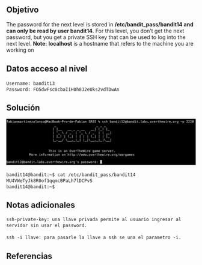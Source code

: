 ## Objetivo
The password for the next level is stored in **/etc/bandit_pass/bandit14 and can only be read by user bandit14**. For this level, you don’t get the next password, but you get a private SSH key that can be used to log into the next level. **Note:** **localhost** is a hostname that refers to the machine you are working on

## Datos  acceso al nivel
```
Username: bandit13
Password: FO5dwFsc0cbaIiH0h8J2eUks2vdTDwAn
```
## Solución
![RetoBandit13](../imagenes/Bandit13(1).png)
```
bandit14@bandit:~$ cat /etc/bandit_pass/bandit14
MU4VWeTyJk8R0of1qqmcBPaLh7lDCPvS
bandit14@bandit:~$
```
## Notas adicionales
```
ssh-private-key: una llave privada permite al usuario ingresar al servidor sin usar el password.

ssh -i llave: para pasarle la llave a ssh se una el parametro -i.
```
## Referencias

